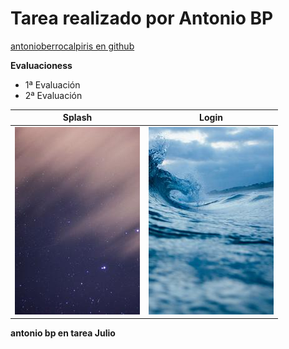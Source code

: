 # Tarea realizado por Antonio BP
[antonioberrocalpiris en github](https://github.com/antonioberrocalpiris)

**Evaluacioness**

* 1ª Evaluación
* 2ª Evaluación

Splash | Login
-------|--------
![](img/foto1.jpeg) | ![](img/foto2.jpeg)

**antonio bp en tarea Julio**
